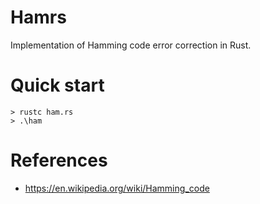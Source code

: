 # Hamrs

Implementation of Hamming code error correction in Rust.

# Quick start
```console
> rustc ham.rs
> .\ham
```

# References
- https://en.wikipedia.org/wiki/Hamming_code